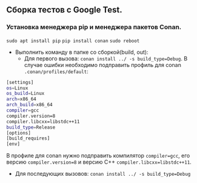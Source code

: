 ## Сборка тестов с Google Test.

### Установка менеджера pip и менеджера пакетов Conan.
`sudo apt install pip`
`pip install conan`
`sudo reboot`

+ Выполнить команду в папке со сборкой(build, out):
  + Для первого вызова:
`conan install ../ -s build_type=Debug`. В случае ошибки необходимо подправить профиль для conan `.conan/profiles/default`:
```sh
[settings]
os=Linux
os_build=Linux
arch=x86_64
arch_build=x86_64
compiler=gcc
compiler.version=8
compiler.libcxx=libstdc++11
build_type=Release
[options]
[build_requires]
[env]
```
В профиле для conan нужно подправить компилятор `compiler=gcc`, его версию `compiler.version=8` и версию C++ `compiler.libcxx=libstdc++11`.

  + Для последующих вызовов:
`conan install ../ -s build_type=Debug`
